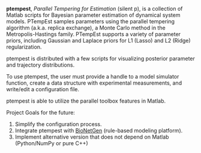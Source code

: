**ptempest**, _Parallel Tempering for Estimation_ (silent p), is a collection of Matlab scripts for Bayesian parameter estimation of dynamical system models. PTempEst samples parameters using the parallel tempering algorithm (a.k.a. replica exchange), a Monte Carlo method in the Metropolis-Hastings family. PTempEst supports a variety of parameter priors, including Gaussian and Laplace priors for L1 (Lasso) and L2 (Ridge) regularization.

ptempest is distributed with a few scripts for visualizing posterior parameter and trajectory distributions.

To use ptempest, the user must provide a handle to a model simulator function, create a data structure with experimental measurements, and write/edit a configuration file.

ptempest is able to utilize the parallel toolbox features in Matlab.

Project Goals for the future:
  1. Simplify the configuration process.
  1. Integrate ptempest with [BioNetGen](http://code.google.com/p/bionetgen) (rule-based modeling platform).
  1. Implement alternative version that does not depend on Matlab (Python/NumPy or pure C++)